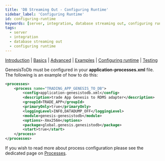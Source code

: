 ```yaml
---
title: 'DB Streaming Out - Configuring Runtime'
sidebar_label: 'Configuring Runtime'
id: configuring-runtime
keywords: [server, integration, database streaming out, configuring runtime]
tags:
  - server
  - integration
  - database streaming out
  - configuring runtime
---
```


[Introduction](../../../../server/integration/database-streaming-out/introduction)  | [Basics](../../../../server/integration/database-streaming-out/basics) | [Advanced](../../../../server/integration/database-streaming-out/advanced) | [Examples](../../../../server/integration/database-streaming-out/examples) | [Configuring runtime](../../../../server/integration/database-streaming-out/configuring-runtime) | [Testing](../../../../server/integration/database-streaming-out/testing)

GenesisToDb must be configured in your **application-processes.xml** file. The following is an example of how to do this:

```xml
<processes>
    <process name="TRADING_APP_GENESIS_TO_DB">
        <config>application-genesistodb.xml</config>
        <description>trade App Genesis to RDMS adapter</description>
        <groupId>TRADE_APP</groupId>
        <primaryOnly>true</primaryOnly>
        <loggingLevel>INFO,DATADUMP_OFF</loggingLevel>
        <module>genesis-genesistodb</module>
        <options>-Xmx256m</options>
        <package>global.genesis.genesistodb</package>
        <start>true</start>
    </process>
</processes>
```

If you wish to read more about process configuration please see the dedicated page on [Processes](../../../../server/configuring-runtime/processes).
